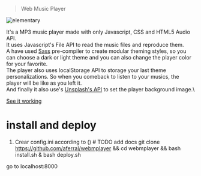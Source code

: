 > Web Music Player

![elementary](https://raw.githubusercontent.com/csilva2810/webmplayer/master/img/demo.png)

It's a MP3 music player made with only Javascript, CSS and HTML5 Audio API.\
It uses Javascript's File API to read the music files and reproduce them.\
A have used [Sass](https://sass-lang.com/) pre-compiler to create modular theming styles, so you can choose a dark or light theme and you can also change the player color for your favorite.\
The player also uses localStorage API to storage your last theme personalizations. So when you comeback to listen to your musics, the player will be like as you left it.\
And finally it also use's [Unsplash's API](https://source.unsplash.com/) to set the player background image.\

[See it working](http://csilva2810.github.io/webmplayer/index.html)

# install and deploy
1. Crear config.ini according to () # TODO add docs
git clone https://github.com/aferral/webmplayer && cd webmplayer && bash install.sh & bash deploy.sh

go to localhost:8000

